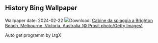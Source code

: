 ## History Bing Wallpaper
Wallpaper date: 2024-02-22
![](https://www.bing.com/th?id=OHR.BrightonBoxes_IT-IT6630946422_UHD.jpg&w=1000)Download: [Cabine da spiaggia a Brighton Beach, Melbourne, Victoria, Australia (© Prasit photo/Getty Images)](https://www.bing.com/th?id=OHR.BrightonBoxes_IT-IT6630946422_UHD.jpg)

Auto get programm by LtgX
